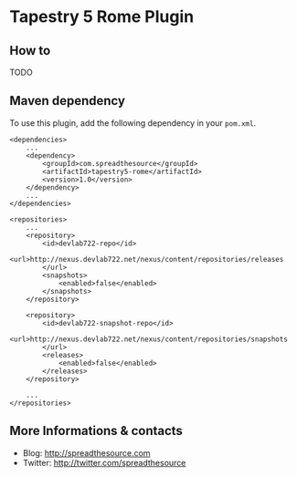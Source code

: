 # Tapestry 5 Rome Plugin## How toTODO## Maven dependencyTo use this plugin, add the following dependency in your `pom.xml`.	<dependencies>		...		<dependency>			<groupId>com.spreadthesource</groupId>			<artifactId>tapestry5-rome</artifactId>			<version>1.0</version>		</dependency>		...	</dependencies>		<repositories>		...		<repository>			<id>devlab722-repo</id>			<url>http://nexus.devlab722.net/nexus/content/repositories/releases			</url>			<snapshots>				<enabled>false</enabled>			</snapshots>		</repository>		<repository>			<id>devlab722-snapshot-repo</id>			<url>http://nexus.devlab722.net/nexus/content/repositories/snapshots			</url>			<releases>				<enabled>false</enabled>			</releases>		</repository>				...	</repositories>## More Informations & contacts* Blog: http://spreadthesource.com* Twitter: http://twitter.com/spreadthesource
